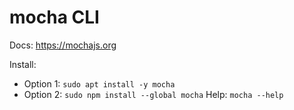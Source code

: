 # mocha CLI

Docs: https://mochajs.org

Install: 
- Option 1: `sudo apt install -y mocha`
- Option 2: `sudo npm install --global mocha`
Help: `mocha --help`

